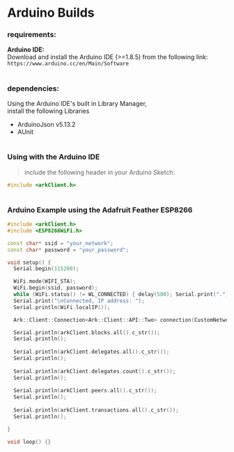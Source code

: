 

# Arduino Builds


### requirements:

**Arduino IDE:**  
Download and install the Arduino IDE (>=1.8.5) from the following link:  
```https://www.arduino.cc/en/Main/Software```

#

### dependencies:

Using the Arduino IDE's built in Library Manager,  
install the following Libraries  
- ArduinoJson v5.13.2
- AUnit

#

### Using with the Arduino IDE
> include the following header in your Arduino Sketch:  
```cpp
#include <arkClient.h>
```

#

### Arduino Example using the Adafruit Feather ESP8266

```cpp
#include <arkClient.h>
#include <ESP8266WiFi.h>

const char* ssid = "your_network";
const char* password = "your_password";

void setup() {
  Serial.begin(115200);

  WiFi.mode(WIFI_STA);
  WiFi.begin(ssid, password);
  while (WiFi.status() != WL_CONNECTED) { delay(500); Serial.print("."); }
  Serial.print("\nConnected, IP address: ");
  Serial.println(WiFi.localIP());

  Ark::Client::Connection<Ark::Client::API::Two> connection(CustomNetwork);

  Serial.println(arkClient.blocks.all().c_str());
  Serial.println();
  
  Serial.println(arkClient.delegates.all().c_str());
  Serial.println();
  
  Serial.println(arkClient.delegates.count().c_str());
  Serial.println();
  
  Serial.println(arkClient.peers.all().c_str());
  Serial.println();
  
  Serial.println(arkClient.transactions.all().c_str());
  Serial.println();

}

void loop() {}
```
